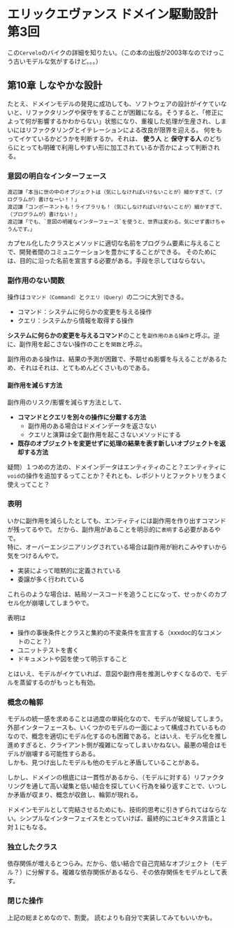 # エリックエヴァンス ドメイン駆動設計 第3回
この`Cervelo`のバイクの詳細を知りたい。（この本の出版が2003年なのでけっこう古いモデルな気がするけど。。。）

## 第10章 しなやかな設計
たとえ、ドメインモデルの発見に成功しても、ソフトウェアの設計がイケていないと、リファクタリングや保守をすることが困難になる。そうすると、「修正によって何が影響するかわからない」状態になり、重複した処理が生産され、しまいにはリファクタリングとイテレーションによる改良が限界を迎える。
何をもってイケているかどうかを判断するか。それは、 **使う人** と **保守する人** のどちらにとっても明確で利用しやすい形に加工されているか否かによって判断される。

### 意図の明白なインターフェース
```
渡辺謙「本当に世の中のオブジェクトは（気にしなければいけないことが）細かすぎて、（プログラムが）書けなーい！！」
渡辺謙「コンポーネントも！ライブラリも！（気にしなければいけないことが）細かすぎて、（プログラムが）書けない！」
渡辺謙「でも、`意図の明確なインターフェース`を使うと、世界は変わる。気にせず書けちゃうんです。」
```

カプセル化したクラスとメソッドに適切な名前をプログラム要素に与えることで、開発者間のコミュニケーションを豊かにすることができる。
そのためには、目的に沿った名前を宣言する必要がある。手段を示してはならない。

### 副作用のない関数
操作は`コマンド（Command）`と`クエリ（Query）`の二つに大別できる。
- コマンド：システムに何らかの変更を与える操作
- クエリ：システムから情報を取得する操作

**システムに何らかの変更を与えるコマンド**のことを`副作用のある操作`と呼ぶ。逆に、副作用を起こさない操作のことを`関数`と呼ぶ。

副作用のある操作は、結果の予測が困難で、予期せぬ影響を与えることがあるため、それはそれは、とてもめんどくさいものである。

#### 副作用を減らす方法
副作用のリスク/影響を減らす方法として、  
- **コマンドとクエリを別々の操作に分離する方法**
    - 副作用のある場合はドメインデータを返さない
    - クエリと演算は全て副作用を起こさないメソッドにする
- **既存のオブジェクトを変更せずに処理の結果を表す新しいオブジェクトを返却する方法**

疑問）１つめの方法の、ドメインデータはエンティティのこと？エンティティに`void`の操作を追加するってことか？それとも、レポジトリとファクトリをうまく使えってこと？

### 表明
いかに副作用を減らしたとしても、エンティティには副作用を作り出すコマンドが残ってるやで。
だから、副作用があることを明示的に`表明`する必要があるやで。  
特に、オーバーエンジニアリングされている場合は副作用が紛れこみやすいから気をつけるんやで。

- 実装によって暗黙的に定義されている
- 委譲が多く行われている

これらのような場合は、結局ソースコードを追うことになって、せっかくのカプセル化が崩壊してしまうやで。

表明は
- 操作の事後条件とクラスと集約の不変条件を宣言する（xxxdoc的なコメントのこと？）
- ユニットテストを書く
- ドキュメントや図を使って明示すること

とはいえ、モデルがイケていれば、意図や副作用を推測しやすくなるので、モデルを蒸留するのがもっとも有効。

### 概念の輪郭
モデルの統一感を求めることは過度の単純化なので、モデルが破綻してしまう。
外部インターフェースも、いくつかのモデルの一面によって構成されているものなので、概念を適切にモデル化するのも困難である。とはいえ、モデル化を推し進めすぎると、クライアント側が複雑になってしまいかねない。最悪の場合はモデルが崩壊する可能性すらある。  
しかも、見つけ出したモデルも他のモデルと矛盾していることがある。

しかし、ドメインの根底には一貫性があるから、（モデルに対する）リファクタリングを通して高い凝集と低い結合を探していく行為を繰り返すことで、いつしか矛盾が収まり、概念が収斂し、輪郭が現れる。

ドメインモデルとして完結させるためにも、技術的思考に引きずられてはならない。シンプルなインターフェイスをとっていけば、最終的にユビキタス言語と１対１にもなる。

### 独立したクラス
依存関係が増えるとつらみ。だから、低い結合で自己完結なオブジェクト（モデル？）に分解する。複雑な依存関係があるなら、その依存関係をモデルとして表す。

### 閉じた操作
上記の総まとめなので、割愛。
読むよりも自分で実装してみてもいいかも。
